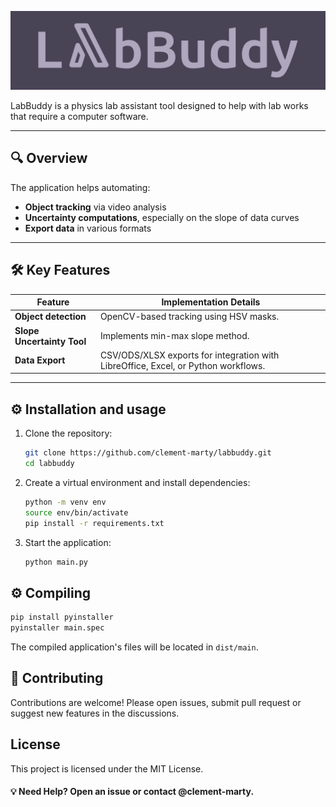 ![LabBuddy](assets/banner_512x128.png)

LabBuddy is a physics lab assistant tool designed to help with lab works that require a computer software.

---

## 🔍 Overview
The application helps automating:
- **Object tracking** via video analysis
- **Uncertainty computations**, especially on the slope of data curves
- **Export data** in various formats

---

## 🛠️ Key Features
| Feature | Implementation Details |
|---------|-----------------------|
| **Object detection** | OpenCV-based tracking using HSV masks. |
| **Slope Uncertainty Tool** | Implements min-max slope method. |
| **Data Export** | CSV/ODS/XLSX exports for integration with LibreOffice, Excel, or Python workflows. |

---

## ⚙️ Installation and usage

1. Clone the repository:
    ```bash
    git clone https://github.com/clement-marty/labbuddy.git
    cd labbuddy
    ```

2. Create a virtual environment and install dependencies:
    ```bash
    python -m venv env
    source env/bin/activate
    pip install -r requirements.txt
    ```

3. Start the application:
    ```bash
    python main.py
    ```
    
## ⚙️ Compiling

```bash
pip install pyinstaller
pyinstaller main.spec
```
The compiled application's files will be located in `dist/main`.

## 🤝 Contributing

Contributions are welcome! Please open issues, submit pull request or suggest new features in the discussions.

## License

This project is licensed under the MIT License.

#### 💡 Need Help? Open an issue or contact @clement-marty.